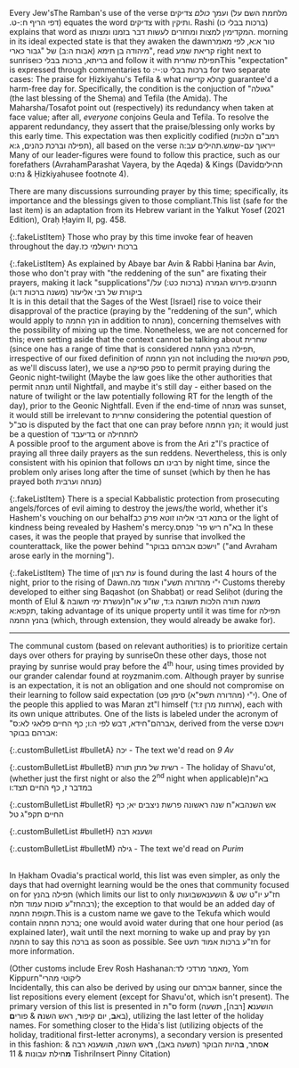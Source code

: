 Every Jew's<span class="footnote">The Ramban's use of the verse ועמך <i>כולם</i> צדיקים <span style="unicode-bidi: isolate;">(<span style="unicode-bidi: plaintext;">מלחמת השם על דפי הריף ח:-ט.</span>)</span> equates the word צדיקים with ותיקין. Rashi (ברכות בבלי כו) explains that word as המקדימין למצות ומחזרים לעשות דבר בזמנו ומצותו.</span> morning in its ideal expected state is that they awaken the dawn<span class="footnote">טור א:א, לפי מאמר מיהודה בן תימא (אבות ה:ב) של "גבור כארי"</span>, read קריאת שמע right next to sunrise<span class="footnote">בריתא, ברכות בבלי כו</span> and follow it with תפילת שחרית<span class="footnote">This "expectation" is expressed through commentaries to <span style="unicode-bidi: plaintext;">ברכות בבלי ט:-י:</span> for two separate cases: The praise for Ḥizkiyahu's Tefila & what קהלא קדישה guarantee'd a harm-free day for. Specifically, the condition is the conjuction of "גאולה" (the last blessing of the Shema) and Tefila (the Amida). The Maharsha/Tosafot point out (respectively) its redundancy when taken at face value; after all, <i>everyone</i> conjoins Geula and Tefila. To resolve the apparent redundancy, they assert that the praise/blessing only works by this early time. This expectation was then explicitly codified (רמב"ם הלכות תפילה וברכת כהנים, ג:א)</span>, all based on the verse ייראוך עם-שמש.<span class="footnote">תהילים עב:ה</span> Many of our leader-figures were found to follow this practice, such as our forefathers (Avraham<span class="footnote">Parashat Vayera, by the Aqeda</span>) & Kings (David<span class="footnote">תהילים נח:ט</span> & Ḥizkiyahu<span class="footnote">see footnote 4</span>).

There are many discussions surrounding prayer by this time; specifically, its importance and the blessings given to those compliant.<span class="footnote">This list (safe for the last item) is an adaptation from its Hebrew variant in the Yalkut Yosef (2021 Edition), Oraḥ Ḥayim II, pg. 458.</span>

{:.fakeListItem}
Those who pray by this time invoke fear of heaven throughout the day<span class="footnote"><span style="unicode-bidi: plaintext;">ברכות ירושלמי כז.</span></span>

{:.fakeListItem}
As explained by Abaye bar Avin & Rabbi Ḥanina bar Avin, those who don't pray with "the reddening of the sun" are fixating their prayers, making it lack "supplications"/תחנונים.<span class="footnote">פירוש הגמרה (ברכות כט:) על ביקורת של רבי אליעזר (משנה ברכות ד:ג)<br>It is in this detail that the Sages of the West [Israel] rise to voice their disapproval of the practice (praying by the "reddening of the sun", which would apply to הנץ החמה in addition to מנחה), concerning themselves with the possibility of mixing up the time. Nonetheless, we are not concerned for this; even setting aside that the context cannot be talking about שחרית (since one has a range of time that is considered תפילה בהנץ החמה, irrespective of our fixed definition of הנץ החמה not including the ספק השיטות, as we'll discuss later), we use a ספק ספיקה to permit praying during the Geonic night-twilight (Maybe the law goes like the other authorities that permit מנחה until Nightfall, and maybe it's still day - either based on the nature of twilight or the law potentially following RT for the length of the day), prior to the Geonic Nightfall. Even if the end-time of מנחה was sunset, it would still be irrelevant to שחרית considering the potential question of סב"ל is disputed by the fact that one can pray before הנץ החמה; it would just be a question of בדיעבד or לחתחילה<br>A possible proof to the argument above is from the Ari z"l's practice of praying all three daily prayers as the sun reddens. Nevertheless, this is only consistent with his opinion that follows רבינו תם by night time, since the problem only arises long after the time of sunset (which by then he has prayed both מנחה וערבית)</span>

{:.fakeListItem}
There is a special Kabbalistic protection from prosecuting angels/forces of evil aiming to destroy the jews/the world, whether it's Hashem's vouching on our behalf<span class="footnote">בתנא דבי אליהו זוטא פרק כב</span> or the light of kindness being revealed by Hashem's mercy.<span class="footnote">בא"ח ריש פר' פנחס</span> In these cases, it was the people that prayed by sunrise that involked the counterattack, like the power behind "וישכם אברהם בבוקר" ("and Avraham arose early in the morning").

{:.fakeListItem}
The time of עת רצון is found during the last 4 hours of the night, prior to the rising of Dawn.<span class="footnote">י"י מהדורה תשע"ו אמוד מה</span> Customs thereby developed to either sing Baqashot (on Shabbat) or read Seliḥot (during the month of Elul & עשרת ימי תשובה)<span class="footnote">משנה תורה הלכות תשובה ג:ד, שו"ע או"ח תקפא:א</span>, taking advantage of its unique property until it was time for תפילה בהנץ החמה (which, through extension, they would already be awake for).

---

The communal custom (based on relevant authorities) is to prioritize certain days over others for praying by sunrise<span class="footnote">On these other days, those not praying by sunrise would pray before the 4<sup>th</sup> hour, using times provided by our grander calendar found at royzmanim.com. Although prayer by sunrise is an expectation, it is not an obligation and one should not compromise on their learning to follow said expectation (י"י (מהדורה תשפ"א) סימן פט). One of the people this applied to was Maran zt"l himself (ארחות מרן ז:ד)</span>, each with its own unique attributes. One of the lists is labeled under the acronym of "אברהם"<span class="footnote">חידא, דבש לפי ה:ו; כף החיים פלאגי לא:ס</span>, derived from the verse וישכם אברהם בבוקר:

{:.customBulletList #bulletA}
יכה - The text we'd read on *9 Av*

{:.customBulletList #bulletB}
רשית של מתן תורה - The holiday of Shavu'ot, (whether just the first night or also the 2<sup>nd</sup> night when applicable)<span class="footnote">בא"ח במדבר ז, כף החיים תצד:ו</span>

{:.customBulletList #bulletR}
אש השנה<span class="footnote">בא"ח שנה ראשונה פרשת ניצבים יא; כף החיים תקפ"ג טל</span>

{:.customBulletList #bulletH}
ושענא רבה

{:.customBulletList #bulletM}
גילה - The text we'd read on *Purim*

<br>In Ḥakham Ovadia's practical world, this list was even simpler, as only the days that had overnight learning would be the ones that community focused on for תפילה בהנץ (which limits our list to only <span style="unicode-bidi: isolate;">שבועות</span><span class="footnote">חז"ע יו"ט שט</span> & <span style="unicode-bidi: isolate;">הושענא רבה</span><span class="footnote">חז"ע סוכות עמוד תלח</span>); the exception to that would be an added day of <span style="unicode-bidi: isolate;">תקופת החמה</span>.<span class="footnote">This is a custom name we gave to the Tekufa which would contain ברכת החמה; one would avoid water during that one hour period (as explained later), wait until the next morning to wake up and pray by הנץ החמה to say this ברכה as soon as possible. See חז"ע ברכות אמוד תעט for more information.</span>

(Other customs include Erev Rosh Hashana<span class="footnote">מאמר מרדכי לד:ה</span>, Yom Kippur<span class="footnote">ליקוטי מהרי"ח<br>Incidentally, this can also be derived by using our אברהם banner, since the list repositions every element (except for Shavu'ot, which isn't present). The primary version of this list is presented in ס"ת form (הושענ<b>א</b> [רבה], תשעה בא<b>ב</b>, יום קיפו<b>ר</b>, ראש השנ<b>ה</b> & פורי<b>ם</b>), utilizing the last letter of the holiday names. For something closer to the Ḥida's list (utilizing objects of the holiday, traditional first-letter acronyms), a secondary version is presented in this fashion: <b>א</b>סתר, <b>ב</b>היות הבוקר (תשעה באב), <b>ר</b>אש השנה, <b>ה</b>ושענא רבה & <b>מ</b>חילת עבונות</span> & 11 Tishri<span class="footnote">Insert Pinny Citation</span>)